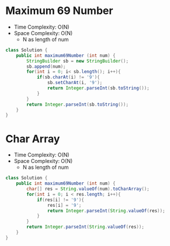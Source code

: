 # Maximum 69 Number

- Time Complexity: O(N)
- Space Complexity: O(N)
  - N as length of num

```java
class Solution {
    public int maximum69Number (int num) {
        StringBuilder sb = new StringBuilder();
        sb.append(num);
        for(int i = 0; i< sb.length(); i++){
            if(sb.charAt(i) != '9'){
                sb.setCharAt(i, '9');
                return Integer.parseInt(sb.toString());
            }
        }
        return Integer.parseInt(sb.toString());
    }
}
```

# Char Array

- Time Complexity: O(N)
- Space Complexity: O(N)
  - N as length of num

```java
class Solution {
    public int maximum69Number (int num) {
        char[] res = String.valueOf(num).toCharArray();
        for(int i = 0; i < res.length; i++){
            if(res[i] != '9'){
                res[i] = '9';
                return Integer.parseInt(String.valueOf(res));
            }
        }
        return Integer.parseInt(String.valueOf(res));
    }
}
```
